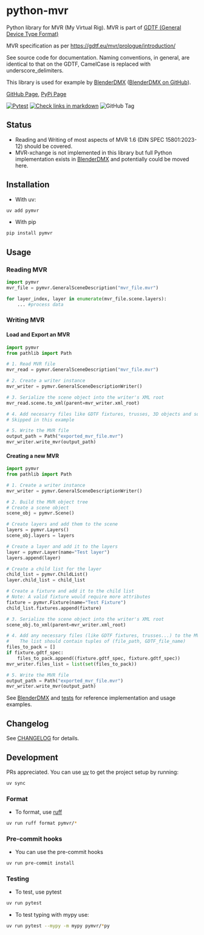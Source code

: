 # python-mvr

Python library for MVR (My Virtual Rig). MVR is part of [GDTF (General Device Type Format)](https://gdtf-share.com/)

MVR specification as per https://gdtf.eu/mvr/prologue/introduction/

See source code for documentation. Naming conventions, in general, are
identical to that on the GDTF, CamelCase is replaced with
underscore\_delimiters.

This library is used for example by [BlenderDMX](https://blenderdmx.eu)
([BlenderDMX on GitHub](https://github.com/open-stage/blender-dmx)).

[GitHub Page](https://github.com/open-stage/python-mvr), [PyPi Page](https://pypi.org/project/pymvr/)

[![Pytest](https://github.com/open-stage/python-mvr/actions/workflows/run-tests.yaml/badge.svg)](https://github.com/open-stage/python-mvr/actions/workflows/run-tests.yaml)
[![Check links in markdown](https://github.com/open-stage/python-mvr/actions/workflows/check-links.yaml/badge.svg)](https://github.com/open-stage/python-mvr/actions/workflows/check-links.yaml)
![GitHub Tag](https://img.shields.io/github/v/tag/open-stage/python-mvr)

## Status

- Reading and Writing of most aspects of MVR 1.6 (DIN SPEC 15801:2023-12)
  should be covered.
- MVR-xchange is not implemented in this library but full Python implementation
  exists in
  [BlenderDMX](https://github.com/open-stage/blender-dmx/tree/main/mvrxchange)
  and potentially could be moved here.

## Installation

- With uv:

```bash
uv add pymvr
```

- With pip

```bash
pip install pymvr
```

## Usage

### Reading MVR

```python
import pymvr
mvr_file = pymvr.GeneralSceneDescription("mvr_file.mvr")

for layer_index, layer in enumerate(mvr_file.scene.layers):
    ... #process data
```

### Writing MVR

#### Load and Export an MVR

```python
import pymvr
from pathlib import Path

# 1. Read MVR file
mvr_read = pymvr.GeneralSceneDescription("mvr_file.mvr")

# 2. Create a writer instance
mvr_writer = pymvr.GeneralSceneDescriptionWriter()

# 3. Serialize the scene object into the writer's XML root
mvr_read.scene.to_xml(parent=mvr_writer.xml_root)

# 4. Add necesarry files like GDTF fixtures, trusses, 3D objects and so on
# Skipped in this example

# 5. Write the MVR file
output_path = Path("exported_mvr_file.mvr")
mvr_writer.write_mvr(output_path)
```

#### Creating a new MVR

```python
import pymvr
from pathlib import Path

# 1. Create a writer instance
mvr_writer = pymvr.GeneralSceneDescriptionWriter()

# 2. Build the MVR object tree
# Create a scene object
scene_obj = pymvr.Scene()

# Create layers and add them to the scene
layers = pymvr.Layers()
scene_obj.layers = layers

# Create a layer and add it to the layers
layer = pymvr.Layer(name="Test layer")
layers.append(layer)

# Create a child list for the layer
child_list = pymvr.ChildList()
layer.child_list = child_list

# Create a fixture and add it to the child list
# Note: A valid fixture would require more attributes
fixture = pymvr.Fixture(name="Test Fixture")
child_list.fixtures.append(fixture)

# 3. Serialize the scene object into the writer's XML root
scene_obj.to_xml(parent=mvr_writer.xml_root)

# 4. Add any necessary files (like GDTF fixtures, trusses...) to the MVR archive
#    The list should contain tuples of (file_path, GDTF_file_name)
files_to_pack = []
if fixture.gdtf_spec:
    files_to_pack.append((fixture.gdtf_spec, fixture.gdtf_spec))
mvr_writer.files_list = list(set(files_to_pack))

# 5. Write the MVR file
output_path = Path("exported_mvr_file.mvr")
mvr_writer.write_mvr(output_path)
```

See [BlenderDMX](https://github.com/open-stage/blender-dmx) and
[tests](https://github.com/open-stage/python-mvr/tree/master/tests) for
reference implementation and usage examples.

## Changelog

See
[CHANGELOG](https://github.com/open-stage/python-mvr/blob/master/CHANGELOG.md)
for details.

## Development

PRs appreciated. You can use [uv](https://docs.astral.sh/uv/) to get the
project setup by running:

```bash
uv sync
```

### Format

- To format, use [ruff](https://docs.astral.sh/ruff/)

```bash
uv run ruff format pymvr/*
```

### Pre-commit hooks

- You can use the pre-commit hooks

```bash
uv run pre-commit install
```

### Testing

- To test, use pytest

```bash
uv run pytest
```

- To test typing with mypy use:

```bash
uv run pytest --mypy -m mypy pymvr/*py
```
